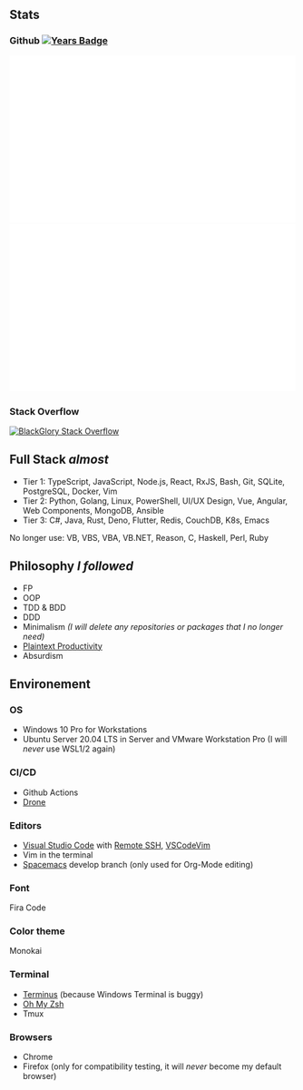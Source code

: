 ## Stats

### Github [![Years Badge](https://badges.pufler.dev/years/BlackGlory)](https://badges.pufler.dev)
![](https://github.com/BlackGlory/github-stats/raw/master/generated/overview.svg)
![](https://github.com/BlackGlory/github-stats/raw/master/generated/languages.svg)

### Stack Overflow
[![BlackGlory Stack Overflow](https://github-readme-stackoverflow.vercel.app/?userID=5462167&layout=compact)](https://stackoverflow.com/users/5462167/blackglory)

## Full Stack *almost*

- Tier 1: TypeScript, JavaScript, Node.js, React, RxJS, Bash, Git, SQLite, PostgreSQL, Docker, Vim
- Tier 2: Python, Golang, Linux, PowerShell, UI/UX Design, Vue, Angular, Web Components, MongoDB, Ansible
- Tier 3: C#, Java, Rust, Deno, Flutter, Redis, CouchDB, K8s, Emacs

No longer use: VB, VBS, VBA, VB.NET, Reason, C, Haskell, Perl, Ruby

## Philosophy *I followed*

- FP
- OOP
- TDD & BDD
- DDD
- Minimalism *(I will delete any repositories or packages that I no longer need)*
- [Plaintext Productivity]
- Absurdism

[Plaintext Productivity]: http://plaintext-productivity.net/

## Environement

### OS
- Windows 10 Pro for Workstations
- Ubuntu Server 20.04 LTS in Server and VMware Workstation Pro (I will *never* use WSL1/2 again)

### CI/CD
- Github Actions
- [Drone]

[Drone]: https://github.com/drone/drone

### Editors
- [Visual Studio Code] with [Remote SSH], [VSCodeVim]
- Vim in the terminal
- [Spacemacs] develop branch (only used for Org-Mode editing)

### Font
Fira Code

[Fira Code]: https://github.com/tonsky/FiraCode

### Color theme
Monokai

### Terminal
- [Terminus] (because Windows Terminal is buggy)
- [Oh My Zsh]
- Tmux

[Tmux]: https://github.com/tmux/tmux
[Oh My Zsh]: https://github.com/ohmyzsh/ohmyzsh
[Terminus]: https://github.com/Eugeny/terminus

### Browsers
- Chrome
- Firefox (only for compatibility testing, it will *never* become my default browser)

[Visual Studio Code]: https://code.visualstudio.com/
[Remote SSH]: https://marketplace.visualstudio.com/items?itemName=ms-vscode-remote.remote-ssh
[VSCodeVim]: https://github.com/VSCodeVim/Vim
[Spacemacs]: https://github.com/syl20bnr/spacemacs
